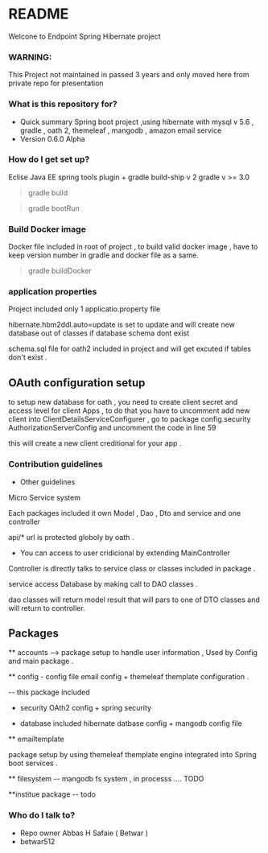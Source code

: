 # README #

Welcone to Endpoint Spring Hibernate project 
### WARNING:
This Project not maintained in passed 3 years and only moved here from private repo for presentation

### What is this repository for? ###

* Quick summary 
Spring boot project ,using hibernate with mysql v 5.6 , gradle , oath 2, themeleaf , mangodb , amazon email service 
* Version 0.6.0 Alpha 

### How do I get set up? ###

 Eclise Java EE spring tools plugin + gradle build-ship v 2 
gradle v >= 3.0

 > gradle build
 
 > gradle bootRun 
 
### Build Docker image
 Docker file included in root of project , to build valid docker image , have to keep version number in
 gradle and docker file as a same.
 
 > gradle buildDocker
 
### application properties 
 Project included only 1 applicatio.property file 
 
 hibernate.hbm2ddl.auto=update is set to update and will create new database out of classes if database schema dont exist 
 
 schema.sql file for oath2 included in project and will get excuted if tables don't exist .
 
## OAuth configuration setup 
 
 to setup new database for oath , you need to create client secret and access level for client Apps , to do that you have to uncomment
add new client into ClientDetailsServiceConfigurer  ,
 go to package config.security AuthorizationServerConfig and uncomment the code in line 59
 
this will create a new client creditional for your app .

 
 
 
### Contribution guidelines ###

* Other guidelines

Micro Service system 

Each packages included it own Model , Dao , Dto and service and one controller

 api/* url is protected globoly by oath .
 
 * You can access to user cridicional by extending MainController
 
Controller is directly talks to service class or classes included in package .

service access Database by making call to DAO classes . 

dao classes will return model result that will pars to one of DTO classes and will return to controller.


## Packages 
** accounts --> package setup to handle user information , Used by Config and main package . 

** config  - config file email config + themeleaf themplate configuration . 

-- this package included 

  -   security  OAth2 config + spring security 
  
  -	  database included hibernate datbase config + mangodb config file 

** emailtemplate 

package setup by using themeleaf themplate engine integrated into Spring boot services .

** filesystem -- mangodb fs system , in processs .... TODO 

**institue package  -- todo 

 

### Who do I talk to? ###

* Repo owner Abbas H Safaie ( Betwar )
* betwar512 
